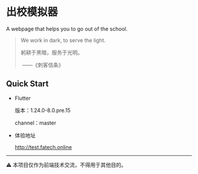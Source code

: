 # 出校模拟器

A webpage that helps you to go out of the school.

> We work in dark, to serve the light.
>
> 躬耕于黑暗，服务于光明。
>
> ​													——《刺客信条》

## Quick Start

* Flutter

  版本：1.24.0-8.0.pre.15

  channel：master

* 体验地址

  http://test.fatech.online

------

⚠️ 本项目仅作为前端技术交流，不得用于其他目的。